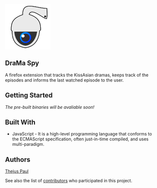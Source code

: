 <img src="/icons/DraMa-Spy.svg" alt="DraMa Spy Icon" width="150"/>

## DraMa Spy
A firefox extension that tracks the KissAsian dramas, keeps track of the episodes and informs the last watched episode to the user.

## Getting Started

_The pre-built binaries will be avaliable soon!_

## Built With

* JavaScript - It is a high-level programming language that conforms to the ECMAScript specification, often just-in-time compiled, and uses multi-paradigm.

## Authors

[Thejus Paul](https://github.com/Thejus-Paul)

See also the list of [contributors](https://github.com/thejus-paul/nurse-call/graphs/contributors) who participated in this project.
